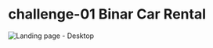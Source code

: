# challenge-01 Binar Car Rental


![Landing page - Desktop](https://user-images.githubusercontent.com/62712447/157377831-457d150d-2e98-462f-910b-16db8bea647e.png)
